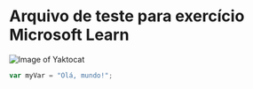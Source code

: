 # Arquivo de teste para exercício Microsoft Learn

![Image of Yaktocat](https://octodex.github.com/images/yaktocat.png)


``` javascript
var myVar = "Olá, mundo!";
```
